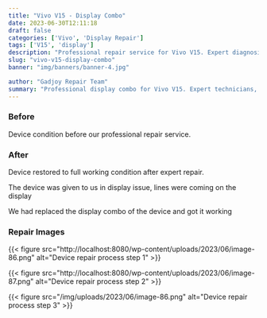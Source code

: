 ```yaml
---
title: "Vivo V15 - Display Combo"
date: 2023-06-30T12:11:18
draft: false
categories: ['Vivo', 'Display Repair']
tags: ['V15', 'display']
description: "Professional repair service for Vivo V15. Expert diagnosis and quality repairs in Bangalore."
slug: "vivo-v15-display-combo"
banner: "img/banners/banner-4.jpg"

author: "Gadjoy Repair Team"
summary: "Professional display combo for Vivo V15. Expert technicians, quality parts, warranty included."
---
```


### Before

Device condition before our professional repair service.

### After

Device restored to full working condition after expert repair.

The device was given to us in display issue, lines were coming on the display

We had replaced the display combo of the device and got it working

### Repair Images

{{< figure src="http://localhost:8080/wp-content/uploads/2023/06/image-86.png" alt="Device repair process step 1" >}}

{{< figure src="http://localhost:8080/wp-content/uploads/2023/06/image-87.png" alt="Device repair process step 2" >}}

{{< figure src="/img/uploads/2023/06/image-86.png" alt="Device repair process step 3" >}}

